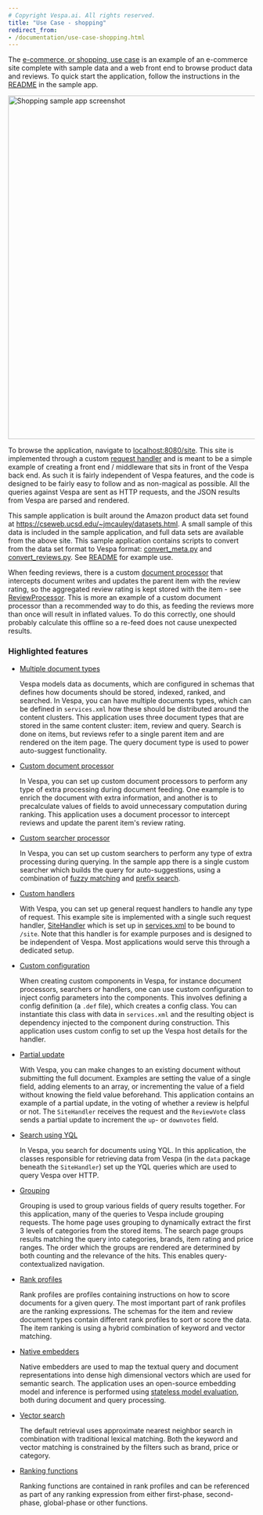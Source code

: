 ```yaml
---
# Copyright Vespa.ai. All rights reserved.
title: "Use Case - shopping"
redirect_from:
- /documentation/use-case-shopping.html
---
```


The [e-commerce, or shopping, use case](https://github.com/vespa-engine/sample-apps/tree/master/use-case-shopping)
is an example of an e-commerce site complete with sample data and a web front
end to browse product data and reviews. To quick start the application, follow
the instructions in the
[README](https://github.com/vespa-engine/sample-apps/blob/master/use-case-shopping/README.md)
in the sample app.

<img src="/assets/img/shopping-1.png" alt="Shopping sample app screenshot" width="700" height="auto"/>

To browse the application, navigate to
<a href="http://localhost:8080/site" data-proofer-ignore>localhost:8080/site</a>.
This site is implemented through a custom [request handler](jdisc/developing-request-handlers.html)
and is meant to be a simple example of creating a front end / middleware that
sits in front of the Vespa back end. As such it is fairly independent of Vespa
features, and the code is designed to be fairly easy to follow and as
non-magical as possible. All the queries against Vespa are sent as HTTP
requests, and the JSON results from Vespa are parsed and rendered.

This sample application is built around the Amazon product data set found at
<a href ="https://cseweb.ucsd.edu/~jmcauley/datasets.html" data-proofer-ignore>https://cseweb.ucsd.edu/~jmcauley/datasets.html</a>.
A small sample of this data is included in the sample application, and full
data sets are available from the above site. This sample application contains
scripts to convert from the data set format to Vespa format:
[convert_meta.py](https://github.com/vespa-engine/sample-apps/blob/master/use-case-shopping/convert_meta.py) and
[convert_reviews.py](https://github.com/vespa-engine/sample-apps/blob/master/use-case-shopping/convert_reviews.py).
See [README](https://github.com/vespa-engine/sample-apps/tree/master/use-case-shopping#readme) for example use.

When feeding reviews, there is a custom [document processor](document-processing.html)
that intercepts document writes and updates the parent item with the review rating,
so the aggregated review rating is kept stored with the item -
see [ReviewProcessor](https://github.com/vespa-engine/sample-apps/blob/master/use-case-shopping/src/main/java/ai/vespa/example/shopping/ReviewProcessor.java).
This is more an example of a custom document processor than a recommended way to do this,
as feeding the reviews more than once will result in inflated values.
To do this correctly, one should probably calculate this offline so a re-feed does not cause unexpected results.



### Highlighted features

* [Multiple document types](schemas.html)

    Vespa models data as documents, which are configured in schemas
    that defines how documents should be stored, indexed, ranked, and searched.
    In Vespa, you can have multiple documents types, which can be defined in
    `services.xml` how these should be distributed around the content clusters.
    This application uses three document types that are stored in the same
    content cluster: item, review and query. Search is done on items, but reviews
    refer to a single parent item and are rendered on the item page. The query
    document type is used to power auto-suggest functionality.

* [Custom document processor](document-processing.html)

    In Vespa, you can set up custom document processors to perform any type of
    extra processing during document feeding. One example is to enrich the
    document with extra information, and another is to precalculate values of
    fields to avoid unnecessary computation during ranking. This application
    uses a document processor to intercept reviews and update the parent item's
    review rating.

* [Custom searcher processor](searcher-development.html)

    In Vespa, you can set up custom searchers to perform any type of
    extra processing during querying.
    In the sample app there is a single custom searcher which builds the query for auto-suggestions,
    using a combination of [fuzzy matching](reference/query-language-reference.html#fuzzy)
    and [prefix search](text-matching.html#prefix-match).

* [Custom handlers](jdisc/developing-request-handlers.html)

    With Vespa, you can set up general request handlers to handle any type of request.
    This example site is implemented with a single such request handler,
    [SiteHandler](https://github.com/vespa-engine/sample-apps/blob/master/use-case-shopping/src/main/java/ai/vespa/example/shopping/site/SiteHandler.java)
    which is set up in
    [services.xml](https://github.com/vespa-engine/sample-apps/blob/master/use-case-shopping/src/main/application/services.xml)
    to be bound to `/site`.
    Note that this handler is for example purposes and is designed to be independent of Vespa.
    Most applications would serve this through a dedicated setup.

* [Custom configuration](configuring-components.html)

    When creating custom components in Vespa, for instance document processors,
    searchers or handlers, one can use custom configuration to inject config
    parameters into the components. This involves defining a config definition
    (a `.def` file), which creates a config class. You can instantiate this
    class with data in `services.xml` and the resulting object is dependency
    injected to the component during construction. This application uses custom
    config to set up the Vespa host details for the handler.

* [Partial update](reference/document-json-format.html#update)

    With Vespa, you can make changes to an existing document without submitting
    the full document. Examples are setting the value of a single field, adding
    elements to an array, or incrementing the value of a field without knowing
    the field value beforehand. This application contains an example of a
    partial update, in the voting of whether a review is helpful or not.  The
    `SiteHandler` receives the request and the `ReviewVote` class sends a
    partial update to increment the `up`- or `downvotes` field.

* [Search using YQL](query-language.html)

    In Vespa, you search for documents using YQL. In this application, the
    classes responsible for retrieving data from Vespa (in the `data` package
    beneath the `SiteHandler`) set up the YQL queries which are used to query
    Vespa over HTTP.

* [Grouping](grouping.html)

    Grouping is used to group various fields of query results together.  For
    this application, many of the queries to Vespa include grouping requests.
    The home page uses grouping to dynamically extract the first 3 levels of
    categories from the stored items. The search page groups results matching
    the query into categories, brands, item rating and price ranges. The order
    which the groups are rendered are determined by both counting and the
    relevance of the hits. This enables query-contextualized navigation. 

* [Rank profiles](ranking.html)

    Rank profiles are profiles containing instructions on how to score
    documents for a given query. The most important part of rank profiles are
    the ranking expressions. The schemas for the item and review
    document types contain different rank profiles to sort or score the
    data. The item ranking is using a hybrid combination of keyword and vector matching.

* [Native embedders](embedding.html)

    Native embedders are used to map the textual query and document representations 
    into dense high dimensional vectors which are used for semantic search. The application
    uses an open-source embedding model and inference is performed using 
    [stateless model evaluation](stateless-model-evaluation.html), both during
    document and query processing. 

* [Vector search](nearest-neighbor-search.html)

    The default retrieval uses approximate nearest neighbor search in combination with traditional
    lexical matching. Both the keyword and vector matching is constrained by the filters such as brand, price or
    category. 

* [Ranking functions](reference/schema-reference.html#function-rank)

    Ranking functions are contained in rank profiles and can be referenced
    as part of any ranking expression from either first-phase, second-phase, global-phase or
    other functions.
